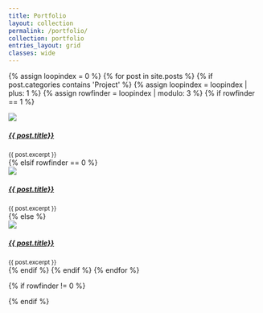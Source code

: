 ```yaml
---
title: Portfolio
layout: collection
permalink: /portfolio/
collection: portfolio
entries_layout: grid
classes: wide
---
```


{% assign loopindex = 0 %}
{% for post in site.posts %}
  {% if post.categories contains 'Project' %}
    {% assign loopindex = loopindex | plus: 1 %}
    {% assign rowfinder = loopindex | modulo: 3 %}
    {% if rowfinder == 1 %}
      <div class="row">
        <div class="col-md-4">
      		<a href="{{ post.url }}"><img src="{{ post.thumbnail }}"/></a>
      		<a href="{{ post.url }}"> <h5>{{ post.title}}</h5></a>
      		<small>{{ post.excerpt }}</small>
    	  </div>
    {% elsif rowfinder == 0 %}
        <div class="col-md-4">
      		<a href="{{ post.url }}"><img src="{{ post.thumbnail }}"/></a>
      		<a href="{{ post.url }}"> <h5>{{ post.title}}</h5></a>
      		<small>{{ post.excerpt }}</small>
  	   </div>
     </div>
    {% else %}
      <div class="col-md-4">
    		<a href="{{ post.url }}"><img src="{{ post.thumbnail }}"/></a>
    		<a href="{{ post.url }}"> <h5>{{ post.title}}</h5></a>
    		<small>{{ post.excerpt }}</small>
  	  </div>
    {% endif %}
  {% endif %}
{% endfor %}

{% if rowfinder != 0 %}
</div>
{% endif %}
